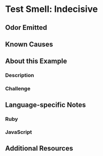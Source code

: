 # Test Smell: Indecisive

## Odor Emitted

## Known Causes

## About this Example

### Description

### Challenge

## Language-specific Notes

### Ruby

### JavaScript

## Additional Resources

